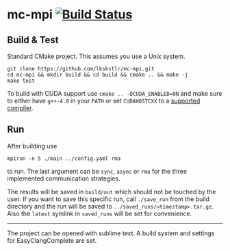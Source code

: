 # mc-mpi [![Build Status](https://travis-ci.org/lkskstlr/mc-mpi.svg?branch=inf518)](https://travis-ci.org/lkskstlr/mc-mpi)

## Build & Test
Standard CMake project. This assumes you use a Unix system.
```shell-session
git clone https://github.com/lkskstlr/mc-mpi.git
cd mc-mpi && mkdir build && cd build && cmake .. && make -j
make test
```
To build with CUDA support use `cmake .. -DCUDA_ENABLED=ON` and make sure to either have `g++-4.8` in your `PATH` or set `CUDAHOSTCXX` to a [supported compiler](https://docs.nvidia.com/cuda/cuda-compiler-driver-nvcc/index.html#supported-host-compilers).

## Run
After building use
```shell-session
mpirun -n 5 ./main ../config.yaml rma
```
to run. The last argument can be `sync`, `async` or `rma` for the three implemented communication strategies.

The results will be saved in `build/out` which should not be touched by the user. If you want to save this specific run, call `./save_run` from the build directory and the run will be saved to `../saved_runs/<timestamp>.tar.gz`. Also the `latest` symlink in `saved_runs` will be set for convenience.

---
The project can be opened with sublime text. A build system and settings for EasyClangComplete are set.
